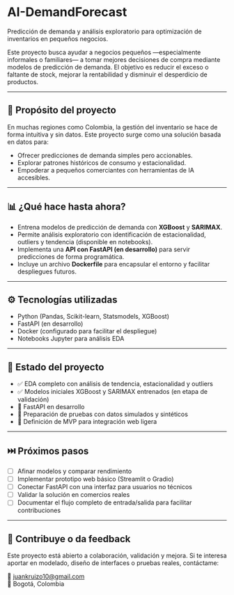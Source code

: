 # AI-DemandForecast

Predicción de demanda y análisis exploratorio para optimización de inventarios en pequeños negocios.

Este proyecto busca ayudar a negocios pequeños —especialmente informales o familiares— a tomar mejores decisiones de compra mediante modelos de predicción de demanda. El objetivo es reducir el exceso o faltante de stock, mejorar la rentabilidad y disminuir el desperdicio de productos.

---

## 🎯 Propósito del proyecto

En muchas regiones como Colombia, la gestión del inventario se hace de forma intuitiva y sin datos. Este proyecto surge como una solución basada en datos para:
- Ofrecer predicciones de demanda simples pero accionables.
- Explorar patrones históricos de consumo y estacionalidad.
- Empoderar a pequeños comerciantes con herramientas de IA accesibles.

---

## 📊 ¿Qué hace hasta ahora?

- Entrena modelos de predicción de demanda con **XGBoost** y **SARIMAX**.
- Permite análisis exploratorio con identificación de estacionalidad, outliers y tendencia (disponible en notebooks).
- Implementa una **API con FastAPI (en desarrollo)** para servir predicciones de forma programática.
- Incluye un archivo **Dockerfile** para encapsular el entorno y facilitar despliegues futuros.

---

## ⚙️ Tecnologías utilizadas

- Python (Pandas, Scikit-learn, Statsmodels, XGBoost)
- FastAPI (en desarrollo)
- Docker (configurado para facilitar el despliegue)
- Notebooks Jupyter para análisis EDA

---

## 🔨 Estado del proyecto

- ✅ EDA completo con análisis de tendencia, estacionalidad y outliers
- ✅ Modelos iniciales XGBoost y SARIMAX entrenados (en etapa de validación)
- 🚧 FastAPI en desarrollo
- 🚧 Preparación de pruebas con datos simulados y sintéticos
- 🚧 Definición de MVP para integración web ligera

---

## ⏭️ Próximos pasos

- [ ] Afinar modelos y comparar rendimiento
- [ ] Implementar prototipo web básico (Streamlit o Gradio)
- [ ] Conectar FastAPI con una interfaz para usuarios no técnicos
- [ ] Validar la solución en comercios reales
- [ ] Documentar el flujo completo de entrada/salida para facilitar contribuciones

---

## 🤝 Contribuye o da feedback

Este proyecto está abierto a colaboración, validación y mejora. Si te interesa aportar en modelado, diseño de interfaces o pruebas reales, contáctame:

📧 juankruizo10@gmail.com  
📍 Bogotá, Colombia
